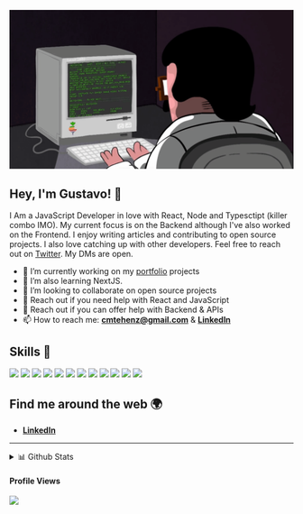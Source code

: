 ![gif](programming.gif)

## **Hey, I'm Gustavo!** 👋

I Am a JavaScript Developer in love with React, Node and Typesctipt (killer combo IMO). My current focus is on the Backend although I've also worked on the Frontend.
I enjoy writing articles and contributing to open source projects. I also love catching up with other developers. Feel free to reach out on [Twitter](https://twitter.com/altevir_costa). My DMs are open.

- 🔭 I’m currently working on my [portfolio]() projects
- 🌱 I’m also learning NextJS.
- 👯 I’m looking to collaborate on open source projects
- 💬 Reach out if you need help with React and JavaScript
- 🤔 Reach out if you can offer help with Backend & APIs
- 📫 How to reach me: [**cmtehenz@gmail.com**](mailto:cmtehenzpm@gmail.com) & [**LinkedIn**](https://www.linkedin.com/in/gustavo-a-costa-dev/)


## Skills 🚀

![](https://img.shields.io/badge/HTML5-E34F26?style=for-the-badge&logo=html5&logoColor=white)
![](https://img.shields.io/badge/CSS3-1572B6?style=for-the-badge&logo=css3&logoColor=white)
![](https://img.shields.io/badge/Sass-CC6699?style=for-the-badge&logo=sass&logoColor=white)
![](https://img.shields.io/badge/React-20232A?style=for-the-badge&logo=react&logoColor=61DAFB)
![](https://img.shields.io/badge/Styled%20Components-d06ebe?style=for-the-badge&logo=styled-components&logoColor=white)
![](https://img.shields.io/badge/JavaScript-F7DF1E?style=for-the-badge&logo=javascript&logoColor=black)
![](https://img.shields.io/badge/Typescript-2f74c0?style=for-the-badge&logo=typescript&logoColor=white)
![](https://img.shields.io/badge/Node.js-43853D?style=for-the-badge&logo=node.js&logoColor=white)
![](https://img.shields.io/badge/Express.js-404D59?style=for-the-badge)
![](https://img.shields.io/badge/MongoDB-4EA94B?style=for-the-badge&logo=mongodb&logoColor=white)
![](https://img.shields.io/badge/Cypress-1f2937?style=for-the-badge&logo=cypress&logoColor=white)
![](https://img.shields.io/badge/Jest-944058?style=for-the-badge&logo=jest&logoColor=white)


## Find me around the web 🌍

- [**LinkedIn**](https://www.linkedin.com/in/gustavo-a-costa-dev/)

********

  
<details>
  <summary>📊 Github Stats</summary>

  <p align="center"> <img src="https://github-readme-stats.vercel.app/api?username=cmtehenz&show_icons=true&theme=gotham" alt="Gustavo" /> 

</details>

  #### Profile Views
  
![](https://komarev.com/ghpvc/?username=cmtehenz&color=green)
